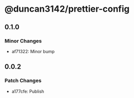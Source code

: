 # @duncan3142/prettier-config

## 0.1.0

### Minor Changes

- af71322: Minor bump

## 0.0.2

### Patch Changes

- a177cfe: Publish
